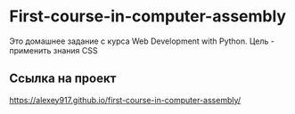 # First-course-in-computer-assembly

Это домашнее задание с курса Web Development with Python. Цель - применить знания CSS

## Ссылка на проект

<a herf="https://alexey917.github.io/first-course-in-computer-assembly/">https://alexey917.github.io/first-course-in-computer-assembly/</a>
